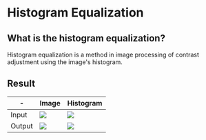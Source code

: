 # Histogram Equalization

## What is the histogram equalization?

Histogram equalization is a method in image processing of contrast adjustment using the image's histogram.

## Result

|-|Image |Histogram
|-|-|-
|Input|![](https://i.imgur.com/7kwnWOI.jpg)|![](https://i.imgur.com/habUrDl.png)
|Output|![](https://i.imgur.com/whtT34V.jpg)|![](https://i.imgur.com/AR3sOTm.png)